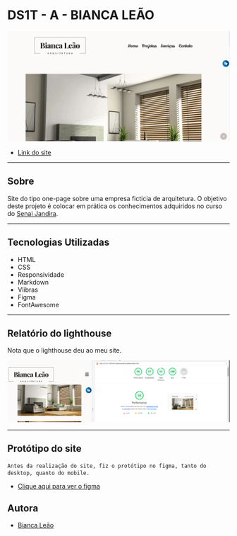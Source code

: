 # DS1T - A - BIANCA LEÃO

![](./img/telainicial.PNG)
- [Link do site](https://fernandoleonid.github.io/one-page-2022/ds1t-a/biancaLeao/Arquitetura/index.html)

---

## Sobre

Site do tipo one-page sobre uma empresa ficticia de arquitetura. 
O objetivo deste projeto é colocar em prática os conhecimentos adquiridos no curso do [Senai Jandira](https://jandira.sp.senai.br/). 

---

## Tecnologias Utilizadas

- HTML
- CSS
- Responsividade
- Markdown
- Vlibras 
- Figma
- FontAwesome

---

## Relatório do lighthouse

Nota que o lighthouse deu ao meu site. 

![](./img/notaasite.PNG)

---

## Protótipo do site 

    Antes da realização do site, fiz o protótipo no figma, tanto do desktop, quanto do mobile.

- [Clique aqui para ver o figma](https://www.figma.com/file/l7qoeaIasBNTcCIZwG8OZ5/Arquitetura?node-id=0%3A1&t=k8gkI86VigJfFll0-0)

## Autora

- [Bianca Leão](https://github.com/leaobia)
